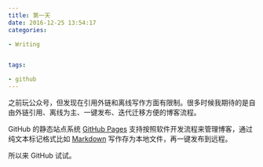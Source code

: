 ```yaml
---
title: 第一天
date: 2016-12-25 13:54:17
categories: 

- Writing


tags: 

- github
---
```


之前玩公众号，但发现在引用外链和离线写作方面有限制。很多时候我期待的是自由外链引用、离线为主、一键发布、迭代迁移方便的博客流程。

GitHub 的静态站点系统 [GitHub Pages](https://pages.github.com) 支持按照软件开发流程来管理博客，通过纯文本标记格式比如 [Markdown](https://en.wikipedia.org/wiki/Markdown) 写作存为本地文件，再一键发布到远程。

所以来 GitHub 试试。

